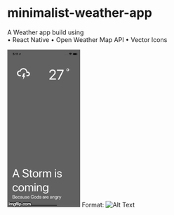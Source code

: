 # minimalist-weather-app

A Weather app build using  
  • React Native 
  • Open Weather Map API 
  • Vector Icons

![landing page](/gif.gif)
Format: ![Alt Text](url)
